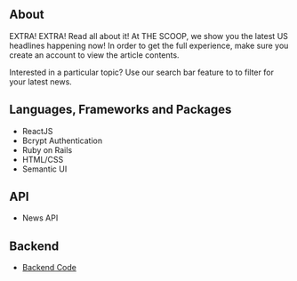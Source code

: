 ## About

EXTRA! EXTRA! Read all about it! 
At THE SCOOP, we show you the latest US headlines happening now!
In order to get the full experience, make sure you create an account to view the article contents.

Interested in a particular topic? Use our search bar feature to to filter for your latest news. 

## Languages, Frameworks and Packages
* ReactJS
* Bcrypt Authentication
* Ruby on Rails
* HTML/CSS
* Semantic UI

## API
* News API

## Backend 
* [Backend Code](https://github.com/dlee16/News_app_backend)
